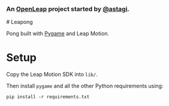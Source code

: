 ### An <a href="http://openleap.org/">OpenLeap</a> project started by [@astagi](https://github.com/astagi).

# Leapong

Pong built with [Pygame](https://www.pygame.org/) and Leap Motion.

# Setup

Copy the Leap Motion SDK into `lib/`.

Then install `pygame` and all the other Python requirements using:

    pip install -r requirements.txt
